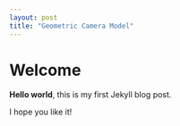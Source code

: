 ```yaml
---
layout: post
title: "Geometric Camera Model"
---
```


# Welcome

**Hello world**, this is my first Jekyll blog post.

I hope you like it!
